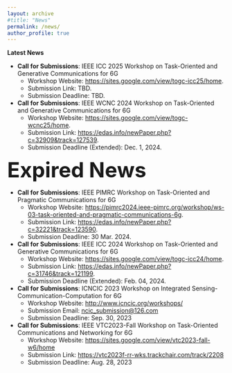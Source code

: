 ```yaml
---
layout: archive
#title: "News"
permalink: /news/
author_profile: true
---
```


__Latest News__

* __Call for Submissions__: IEEE ICC 2025 Workshop on Task-Oriented and Generative Communications for 6G
    - Workshop Website: <https://sites.google.com/view/togc-icc25/home>.
    - Submission Link: TBD.
    - Submission Deadline: TBD.
* __Call for Submissions__: IEEE WCNC 2024 Workshop on Task-Oriented and Generative Communications for 6G
    - Workshop Website: <https://sites.google.com/view/togc-wcnc25/home>.
    - Submission Link: <https://edas.info/newPaper.php?c=32909&track=127539>.
    - Submission Deadline (Extended): Dec. 1, 2024.

__<font size=14>Expired News</font>__

*  __Call for Submissions__: IEEE PIMRC Workshop on Task-Oriented and Pragmatic Communications for 6G
    - Workshop Website: <https://pimrc2024.ieee-pimrc.org/workshop/ws-03-task-oriented-and-pragmatic-communications-6g>.
    - Submission Link: <https://edas.info/newPaper.php?c=32221&track=123590>.
    - Submission Deadline: 30 Mar. 2024.
* __Call for Submissions__: IEEE ICC 2024 Workshop on Task-Oriented and Generative Communications for 6G
    - Workshop Website: <https://sites.google.com/view/togc-icc24/home>.
    - Submission Link: <https://edas.info/newPaper.php?c=31746&track=121199>.
    - Submission Deadline (Extended): Feb. 04, 2024.
* __Call for Submissions__: ICNCIC 2023 Workshop on Integrated Sensing-Communication-Computation for 6G
    - Workshop Website: http://www.icncic.org/workshops/
    - Submission Email: ncic_submission@126.com
    - Submission Deadline: Sep. 30, 2023
* __Call for Submissions__: IEEE VTC2023-Fall Workshop on Task-Oriented Communications and Networking for 6G
     - Workshop Website: https://sites.google.com/view/vtc2023-fall-w6/home
     - Submission Link: https://vtc2023f-rr-wks.trackchair.com/track/2208
     - Submission Deadline: Aug. 28, 2023
